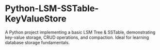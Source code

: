 # Python-LSM-SSTable-KeyValueStore
A Python project implementing a basic LSM Tree &amp; SSTable, demonstrating key-value storage, CRUD operations, and compaction. Ideal for learning database storage fundamentals.
